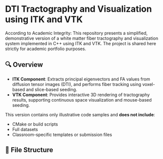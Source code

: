 # DTI Tractography and Visualization using ITK and VTK

According to Academic Integrity: This repository presents a simplified, demonstrative version of a white matter fiber tractography and visualization system implemented in C++ using ITK and VTK. The project is shared here strictly for academic portfolio purposes.

## 🔍 Overview

- **ITK Component**: Extracts principal eigenvectors and FA values from diffusion tensor images (DTI), and performs fiber tracking using voxel-based and slice-based seeding.
- **VTK Component**: Provides interactive 3D rendering of tractography results, supporting continuous space visualization and mouse-based seeding.

This version contains only illustrative code samples and **does not include**:
- CMake or build scripts
- Full datasets
- Classroom-specific templates or submission files

## 📁 File Structure

